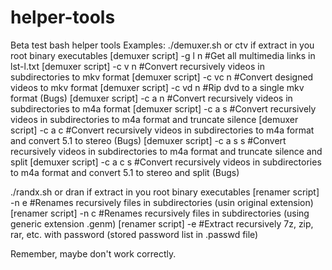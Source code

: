 # helper-tools
Beta test bash helper tools
Examples:
./demuxer.sh or ctv if extract in you root binary executables
[demuxer script] -g l n   #Get all multimedia links in lst-l.txt
[demuxer script] -c v n   #Convert recursively videos in subdirectories to mkv format
[demuxer script] -c vc n  #Convert designed videos to mkv format
[demuxer script] -c vd n  #Rip dvd to a single mkv format (Bugs)
[demuxer script] -c a n   #Convert recursively videos in subdirectories to m4a format
[demuxer script] -c a s   #Convert recursively videos in subdirectories to m4a format and truncate silence
[demuxer script] -c a c   #Convert recursively videos in subdirectories to m4a format and convert 5.1 to stereo (Bugs)
[demuxer script] -c a s s #Convert recursively videos in subdirectories to m4a format and truncate silence and split
[demuxer script] -c a c s #Convert recursively videos in subdirectories to m4a format and convert 5.1 to stereo and split (Bugs)

./randx.sh or dran if extract in you root binary executables
[renamer script] -n e   #Renames recursively files in subdirectories (usin original extension)
[renamer script] -n c   #Renames recursively files in subdirectories (using generic extension .genm)
[renamer script] -e   #Extract recursively 7z, zip, rar, etc. with password (stored password list in .passwd file)

Remember, maybe don't work correctly.

